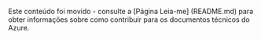 Este conteúdo foi movido - consulte a [Página Leia-me] (README.md) para obter informações sobre como contribuir para os documentos técnicos do Azure.



<!--HONumber=Aug16_HO1-->


